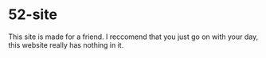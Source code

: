 # 52-site
This site is made for a friend. I reccomend that you just go on with your day, this website really has nothing in it.
